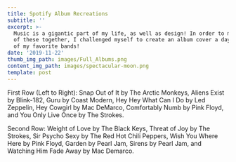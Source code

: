 ```yaml
---
title: Spotify Album Recreations
subtitle: ''
excerpt: >-
  Music is a gigantic part of my life, as well as design! In order to mix both
  of these together, I challenged myself to create an album cover a day of some
  of my favorite bands!
date: '2019-11-22'
thumb_img_path: images/Full_Albums.png
content_img_path: images/spectacular-moon.png
template: post
---
```

First Row (Left to Right): Snap Out of It by The Arctic Monkeys, Aliens Exist by Blink-182, Guru by Coast Modern, Hey Hey What Can I Do by Led Zeppelin, Hey Cowgirl by Mac DeMarco, Comfortably Numb by Pink Floyd, and You Only Live Once by The Strokes.

Second Row: Weight of Love by The Black Keys, Threat of Joy by The Strokes, Sir Psycho Sexy by The Red Hot Chili Peppers, Wish You Where Here by Pink Floyd, Garden by Pearl Jam, Sirens by Pearl Jam, and Watching Him Fade Away by Mac Demarco.